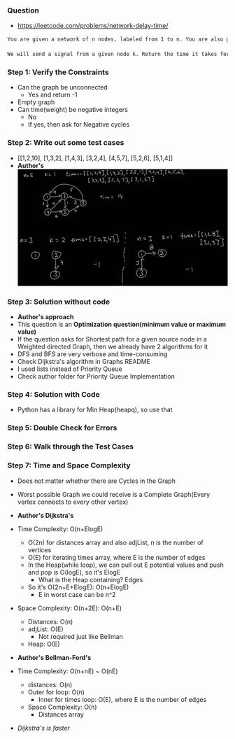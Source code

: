 ### Question

* https://leetcode.com/problems/network-delay-time/
```txt
You are given a network of n nodes, labeled from 1 to n. You are also given times, a list of travel times as directed edges times[i] = (ui, vi, wi), where ui is the source node, vi is the target node, and wi is the time it takes for a signal to travel from source to target.

We will send a signal from a given node k. Return the time it takes for all the n nodes to receive the signal. If it is impossible for all the n nodes to receive the signal, return -1.
```

### Step 1: Verify the Constraints

* Can the graph be unconnected
  * Yes and return -1
* Empty graph
* Can time(weight) be negative integers
  * No
  * If yes, then ask for Negative cycles

### Step 2: Write out some test cases

* [[1,2,10], [1,3,2], [1,4,3], [3,2,4], [4,5,7], [5,2,6], [5,1,4]]
* **Author's**
![ndt](../../img/ndt.png)

### Step 3: Solution without code

* **Author's approach**
* This question is an **Optimization question(minimum value or maximum value)**
* If the question asks for Shortest path for a given source node in a Weighted directed Graph, then we already have 2 algorithms for it
* DFS and BFS are very verbose and time-consuming
* Check Dijkstra's algorithm in Graphs README
* I used lists instead of Priority Queue
* Check author folder for Priority Queue Implementation

### Step 4: Solution with Code

* Python has a library for Min Heap(heapq), so use that

### Step 5: Double Check for Errors

### Step 6: Walk through the Test Cases

### Step 7: Time and Space Complexity

* Does not matter whether there are Cycles in the Graph
* Worst possible Graph we could receive is a Complete Graph(Every vertex connects to every other vertex)
* **Author's Dijkstra's**
* Time Complexity: O(n+ElogE)
  * O(2n) for distances array and also adjList, n is the number of vertices
  * O(E) for iterating times array, where E is the number of edges
  * In the Heap(while loop), we can pull out E potential values and push and pop is O(logE), so it's ElogE
    * What is the Heap containing? Edges
  * So it's O(2n+E+ElogE): O(n+ElogE)
    * E in worst case can be n^2
* Space Complexity: O(n+2E): O(n+E)
  * Distances: O(n)
  * adjList: O(E)
    * Not required just like Bellman
  * Heap: O(E)

* **Author's Bellman-Ford's**
* Time Complexity: O(n+nE) ~ O(nE)
  * distances: O(n)
  * Outer for loop: O(n)
    * Inner for times loop: O(E), where E is the number of edges
  * Space Complexity: O(n)
    * Distances array
* *Dijkstra's is faster*